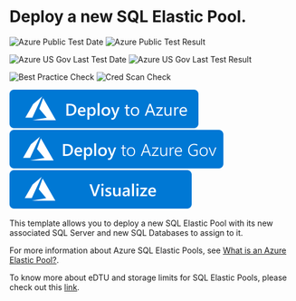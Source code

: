 # Deploy a new SQL Elastic Pool.

![Azure Public Test Date](https://azurequickstartsservice.blob.core.windows.net/badges/101-sql-elastic-pool-create/PublicLastTestDate.svg)
![Azure Public Test Result](https://azurequickstartsservice.blob.core.windows.net/badges/101-sql-elastic-pool-create/PublicDeployment.svg)

![Azure US Gov Last Test Date](https://azurequickstartsservice.blob.core.windows.net/badges/101-sql-elastic-pool-create/FairfaxLastTestDate.svg)
![Azure US Gov Last Test Result](https://azurequickstartsservice.blob.core.windows.net/badges/101-sql-elastic-pool-create/FairfaxDeployment.svg)

![Best Practice Check](https://azurequickstartsservice.blob.core.windows.net/badges/101-sql-elastic-pool-create/BestPracticeResult.svg)
![Cred Scan Check](https://azurequickstartsservice.blob.core.windows.net/badges/101-sql-elastic-pool-create/CredScanResult.svg)

[![Deploy To Azure](https://raw.githubusercontent.com/Azure/azure-quickstart-templates/master/1-CONTRIBUTION-GUIDE/images/deploytoazure.svg?sanitize=true)](https://portal.azure.com/#create/Microsoft.Template/uri/https%3A%2F%2Fraw.githubusercontent.com%2Fazure%2Fazure-quickstart-templates%2Fmaster%2F101-sql-elastic-pool-create%2Fazuredeploy.json)
[![Deploy To Azure US Gov](https://raw.githubusercontent.com/Azure/azure-quickstart-templates/master/1-CONTRIBUTION-GUIDE/images/deploytoazuregov.svg?sanitize=true)](https://portal.azure.us/#create/Microsoft.Template/uri/https%3A%2F%2Fraw.githubusercontent.com%2Fazure%2Fazure-quickstart-templates%2Fmaster%2F101-sql-elastic-pool-create%2Fazuredeploy.json)
[![Visualize](https://raw.githubusercontent.com/Azure/azure-quickstart-templates/master/1-CONTRIBUTION-GUIDE/images/visualizebutton.svg?sanitize=true)](http://armviz.io/#/?load=https%3A%2F%2Fraw.githubusercontent.com%2Fazure%2Fazure-quickstart-templates%2Fmaster%2F101-sql-elastic-pool-create%2Fazuredeploy.json)

This template allows you to deploy a new SQL Elastic Pool with its new associated SQL Server and new SQL Databases to assign to it. 

For more information about Azure SQL Elastic Pools, see [What is an Azure Elastic Pool?](https://docs.microsoft.com/en-us/azure/sql-database/sql-database-elastic-pool). 

To know more about eDTU and storage limits for SQL Elastic Pools, please check out this [link](https://docs.microsoft.com/en-us/azure/sql-database/sql-database-elastic-pool#edtu-and-storage-limits-for-elastic-pools).